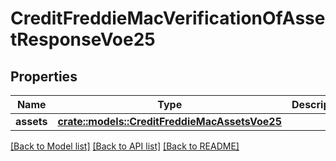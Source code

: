 # CreditFreddieMacVerificationOfAssetResponseVoe25

## Properties

Name | Type | Description | Notes
------------ | ------------- | ------------- | -------------
**assets** | [**crate::models::CreditFreddieMacAssetsVoe25**](CreditFreddieMacAssets_VOE_2_5.md) |  | 

[[Back to Model list]](../README.md#documentation-for-models) [[Back to API list]](../README.md#documentation-for-api-endpoints) [[Back to README]](../README.md)



